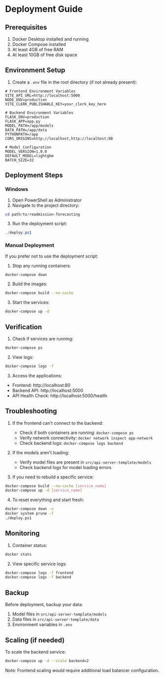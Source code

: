 # Deployment Guide

## Prerequisites

1. Docker Desktop installed and running
2. Docker Compose installed
3. At least 4GB of free RAM
4. At least 10GB of free disk space

## Environment Setup

1. Create a `.env` file in the root directory (if not already present):
```env
# Frontend Environment Variables
VITE_API_URL=http://localhost:5000
NODE_ENV=production
VITE_CLERK_PUBLISHABLE_KEY=your_clerk_key_here

# Backend Environment Variables
FLASK_ENV=production
FLASK_APP=app.py
MODEL_PATH=/app/models
DATA_PATH=/app/data
PYTHONPATH=/app
CORS_ORIGINS=http://localhost,http://localhost:80

# Model Configuration
MODEL_VERSION=1.0.0
DEFAULT_MODEL=lightgbm
BATCH_SIZE=32
```

## Deployment Steps

### Windows

1. Open PowerShell as Administrator
2. Navigate to the project directory:
```powershell
cd path/to/readmission-forecasting
```
3. Run the deployment script:
```powershell
./deploy.ps1
```

### Manual Deployment

If you prefer not to use the deployment script:

1. Stop any running containers:
```bash
docker-compose down
```

2. Build the images:
```bash
docker-compose build --no-cache
```

3. Start the services:
```bash
docker-compose up -d
```

## Verification

1. Check if services are running:
```bash
docker-compose ps
```

2. View logs:
```bash
docker-compose logs -f
```

3. Access the applications:
- Frontend: http://localhost:80
- Backend API: http://localhost:5000
- API Health Check: http://localhost:5000/health

## Troubleshooting

1. If the frontend can't connect to the backend:
   - Check if both containers are running: `docker-compose ps`
   - Verify network connectivity: `docker network inspect app-network`
   - Check backend logs: `docker-compose logs backend`

2. If the models aren't loading:
   - Verify model files are present in `src/api-server-template/models`
   - Check backend logs for model loading errors

3. If you need to rebuild a specific service:
```bash
docker-compose build --no-cache [service_name]
docker-compose up -d [service_name]
```

4. To reset everything and start fresh:
```bash
docker-compose down -v
docker system prune -f
./deploy.ps1
```

## Monitoring

1. Container status:
```bash
docker stats
```

2. View specific service logs:
```bash
docker-compose logs -f frontend
docker-compose logs -f backend
```

## Backup

Before deployment, backup your data:
1. Model files in `src/api-server-template/models`
2. Data files in `src/api-server-template/data`
3. Environment variables in `.env`

## Scaling (if needed)

To scale the backend service:
```bash
docker-compose up -d --scale backend=2
```

Note: Frontend scaling would require additional load balancer configuration. 